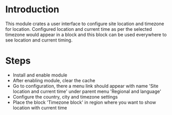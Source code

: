 # Introduction
This module crates a user interface to configure site location and timezone for location. Configured location and current time as per the selected timezone would appear in a block and this block can be used everywhere to see location and current timing.

# Steps
- Install and enable module
- After enabling module, clear the cache
- Go to configuration, there a menu link should appear with name 'Site location and current time' under parent menu 'Regional and language'
- Configure the country, city and timezone settings
- Place the block 'Timezone block' in region where you want to show location with current time
